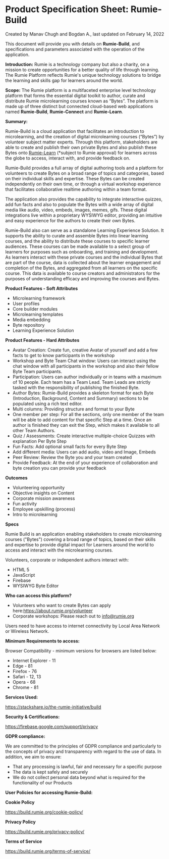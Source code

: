 
Product Specification Sheet: Rumie-Build
=================================================================

Created by Manav Chugh and Bogdan A., last updated on February 14, 2022

This document will provide you with details on **Rumie-Build**, and specifications and parameters associated with the operation of the application.

**Introduction:**
Rumie is a technology company but also a charity, on a mission to create opportunities for a better quality of life through learning. The Rumie Platform reflects Rumie's unique technology solutions to bridge the learning and skills gap for learners around the world. 

**Scope:**
The Rumie platform is a multifaceted enterprise level technology platform that forms the essential digital toolkit to author, curate and distribute Rumie microlearning courses known as “Bytes”. The platform is made up of three distinct but connected cloud-based web applications named **Rumie-Build**, **Rumie-Connect** and **Rumie-Learn**.

**Summary:**

Rumie-Build is a cloud application that facilitates an introduction to microlearning, and the creation of digital microlearning courses (“Bytes”) by volunteer subject matter experts. Through this platform, stakeholders are able to create and publish their own private Bytes and also publish these Bytes onto [<u>Rumie-Learn</u>](https://learn.rumie.org/) (*subject to Rumie approval) for learners across the globe to access, interact with, and provide feedback on.

Rumie-Build provides a full array of digital authoring tools and a platform for volunteers to create Bytes on a broad range of topics and categories, based on their individual skills and expertise. These Bytes can be created independently on their own time, or through a virtual workshop experience that facilitates collaborative realtime authoring within a team format.

The application also provides the capability to integrate interactive quizzes, add fun facts and also to populate the Bytes with a wide array of digital media like audio, video, embeds, images, memes, gifs. These digital integrations live within a proprietary WYSIWYG editor, providing an intuitive and easy experience for the authors to create their own Bytes.

Rumie-Build also can serve as a standalone Learning Experience Solution. It supports the ability to curate and assemble Bytes into linear learning courses, and the ability to distribute these courses to specific learner audiences. These courses can be made available to a select group of learners for purposes such as onboarding, and training and development. As learners interact with these private courses and the individual Bytes that are part of the course, data is collected about the learner engagement and completion of the Bytes, and aggregated from all learners on the specific course. This data is available to course creators and administrators for the purposes of understanding efficacy and improving the courses and Bytes.

**Product Features - Soft Attributes**

* Microlearning framework
* User profiles
* Core builder modules
* Microlearning templates
* Media embedding
* Byte repository
* Learning Experience Solution

**Product Features - Hard Attributes**

* Avatar Creation: Create fun, creative Avatar of yourself and add a few facts to get to know participants in the workshop
* Workshop and Byte Team Chat window: Users can interact using the chat window with all participants in the workshop and also their fellow Byte Team participants.
* Participation: Users can author individually or in teams with a maximum of 10 people. Each team has a Team Lead. Team Leads are strictly tasked with the responsibility of publishing the finished Byte.
* Author Bytes: Rumie-Build provides a skeleton format for each Byte (Introduction, Background, Content and Summary) sections to be populated using a rich text editor.
* Multi columns: Providing structure and format to your Byte
* One member per step: For all the sections, only one member of the team will be able to add content for that specific Step at a time. Once an author is finished they can exit the Step, which makes it available to all other Team Authors.
* Quiz / Assessments: Create interactive multiple-choice Quizzes with explanation Per Byte Step
* Fun Facts: Add optional small facts for every Byte Step
* Add different media: Users can add audio, video and Image, Embeds
* Peer Review: Review the Byte you and your team created
* Provide Feedback: At the end of your experience of collaboration and byte creation you can provide your feedback

**Outcomes**

* Volunteering opportunity
* Objective insights on Content
* Corporate mission awareness
* Fun activity
* Employee upskilling (process)
* Intro to microlearning

**Specs**

Rumie Build is an application enabling stakeholders to create microlearning courses ("Bytes") covering a broad range of topics, based on their skills and expertise to provide digital impact for Learners around the world to access and interact with the microlearning courses.

Volunteers, corporate or independent authors interact with:

* HTML 5
* JavaScript
* Firebase
* WYSIWYG Byte Editor

**Who can access this platform?**

* Volunteers who want to create Bytes can apply here:[<u>https://about.rumie.org/volunteer</u>](https://about.rumie.org/volunteer)
* Corporate workshops: Please reach out to [<u>info@rumie.org</u>](mailto:info@rumie.org)

Users need to have access to internet connectivity by Local Area Network or Wireless Network.

**Minimum Requirements to access:**

Browser Compatibility - minimum versions for browsers are listed below:

* Internet Explorer - 11
* Edge - 81
* Firefox - 76
* Safari - 12, 13
* Opera - 68
* Chrome - 81


**Services Used:**

[<u>https://stackshare.io/the-rumie-initiative/build</u>](https://stackshare.io/the-rumie-initiative/build)

**Security & Certifications:**

[<u>https://firebase.google.com/support/privacy</u>](https://firebase.google.com/support/privacy)

**GDPR compliance:**

We are committed to the principles of GDPR compliance and particularly to the concepts of privacy and transparency with regard to the use of data. In addition, we aim to ensure:

* That any processing is lawful, fair and necessary for a specific purpose
* The data is kept safely and securely
* We do not collect personal data beyond what is required for the functionality of our Products

**User Policies for accessing Rumie-Build:**

**Cookie Policy**

[<u>https://build.rumie.org/cookie-policy/</u>](https://build.rumie.org/cookie-policy/)

**Privacy Policy**

[<u>https://build.rumie.org/privacy-policy/</u>](https://build.rumie.org/privacy-policy/)

**Terms of Service**

[<u>https://build.rumie.org/terms-of-service/</u>](https://build.rumie.org/terms-of-service/)
